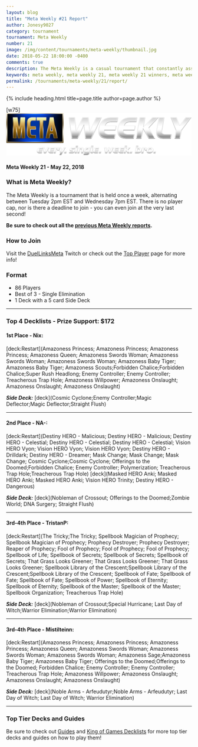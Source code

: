 ```yaml
---
layout: blog
title: "Meta Weekly #21 Report"
author: Jonesy9027
category: tournament
tournament: Meta Weekly
number: 21
image: /img/content/tournaments/meta-weekly/thumbnail.jpg
date: 2018-05-22 18:00:00 -0400
comments: true
description: The Meta Weekly is a casual tournament that constantly assesses the ever-changing Meta. Check out the report of these top players, their decks, and prizes!
keywords: meta weekly, meta weekly 21, meta weekly 21 winners, meta weekly 21 decks, tournament, dkayed, duel links meta, aliens, anki, masked heroes, sylvan, spellbooks, noble knights
permalink: /tournaments/meta-weekly/21/report/
---
```


{% include heading.html title=page.title author=page.author %}

[w75]
![](/img/content/tournaments/meta-weekly/banner.png)

#### Meta Weekly 21 - May 22, 2018

### What is Meta Weekly?
The Meta Weekly is a tournament that is held once a week, alternating between Tuesday 2pm EST and Wednesday 7pm EST. There is no player cap, nor is there a deadline to join - you can even join at the very last second!

**Be sure to check out all the [previous Meta Weekly reports](/tournaments/meta-weekly/).**

### How to Join
Visit the [DuelLinksMeta](https://www.twitch.tv/duellinksmeta) Twitch or check out the [Top Player](/community/) page for more info!

### Format
- 86 Players
- Best of 3 - Single Elimination 
- 1 Deck with a 5 card Side Deck

---

### Top 4 Decklists - Prize Support: $172

#### 1st Place - Nix: 
[deck:Restart](Amazoness Princess; Amazoness Princess; Amazoness Princess; Amazoness Queen; Amazoness Swords Woman; Amazoness Swords Woman; Amazoness Swords Woman; Amazoness Baby Tiger; Amazoness Baby Tiger; Amazoness Scouts;Forbidden Chalice;Forbidden Chalice;Super Rush Headlong; Enemy Controller; Enemy Controller; Treacherous Trap Hole; Amazoness Willpower; Amazoness Onslaught; Amazoness Onslaught; Amazoness Onslaught)

***Side Deck:***
[deck](Cosmic Cyclone;Enemy Controller;Magic Deflector;Magic Deflector;Straight Flush)

---

#### 2nd Place - NA-: 
[deck:Restart](Destiny HERO - Malicious; Destiny HERO - Malicious;  Destiny HERO - Celestial; Destiny HERO - Celestial; Destiny HERO - Celestial; Vision HERO Vyon; Vision HERO Vyon; Vision HERO Vyon; Destiny HERO - Drilldark; Destiny HERO - Dreamer; Mask Change; Mask Change; Mask Change; Cosmic Cyclone;Cosmic Cyclone; Offerings to the Doomed;Forbidden Chalice;  Enemy Controller; Polymerization; Treacherous Trap Hole;Treacherous Trap Hole)
[deck](Masked HERO Anki; Masked HERO Anki; Masked HERO Anki; Vision HERO Trinity; Destiny HERO - Dangerous)

***Side Deck:***
[deck](Nobleman of Crossout; Offerings to the Doomed;Zombie World; DNA Surgery; Straight Flush)

---

#### 3rd-4th Place - TristanP: 
[deck:Restart](The Tricky;The Tricky; Spellbook Magician of Prophecy; Spellbook Magician of Prophecy; Prophecy Destroyer; Prophecy Destroyer; Reaper of Prophecy; Fool of Prophecy; Fool of Prophecy; Fool of Prophecy; Spellbook of Life; Spellbook of Secrets; Spellbook of Secrets; Spellbook of Secrets; That Grass Looks Greener; That Grass Looks Greener; That Grass Looks Greener; Spellbook Library of the Crescent;Spellbook Library of the Crescent;Spellbook Library of the Crescent; Spellbook of Fate; Spellbook of Fate; Spellbook of Fate; Spellbook of Power; Spellbook of Eternity; Spellbook of Eternity; Spellbook of the Master; Spellbook of the Master; Spellbook Organization; Treacherous Trap Hole)

***Side Deck:***
[deck](Nobleman of Crossout;Special Hurricane; Last Day of Witch;Warrior Elimination;Warrior Elimination)

---

#### 3rd-4th Place - Mistilteinn: 
[deck:Restart](Amazoness Princess; Amazoness Princess; Amazoness Princess; Amazoness Queen; Amazoness Swords Woman; Amazoness Swords Woman; Amazoness Swords Woman; Amazoness Sage;Amazoness Baby Tiger; Amazoness Baby Tiger; Offerings to the Doomed;Offerings to the Doomed; Forbidden Chalice; Enemy Controller; Enemy Controller; Treacherous Trap Hole; Amazoness Willpower; Amazoness Onslaught; Amazoness Onslaught; Amazoness Onslaught)

***Side Deck:***
[deck](Noble Arms - Arfeudutyr;Noble Arms - Arfeudutyr; Last Day of Witch; Last Day of Witch; Warrior Elimination)

---

### Top Tier Decks and Guides
Be sure to check out [Guides](/guides/) and [King of Games Decklists](/top-decks/) for more top tier decks and guides on how to play them!
